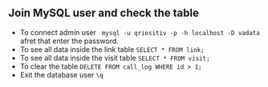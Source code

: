 ## Join MySQL user and check the table

- To connect admin user ` mysql -u qriositiv -p -h localhost -D vadata` afret that enter the password.
- To see all data inside the link table `SELECT * FROM link;`
- To see all data inside the visit table `SELECT * FROM visit;`
- To clear the table `DELETE FROM call_log WHERE id > 1;`
- Exit the database user `\q`